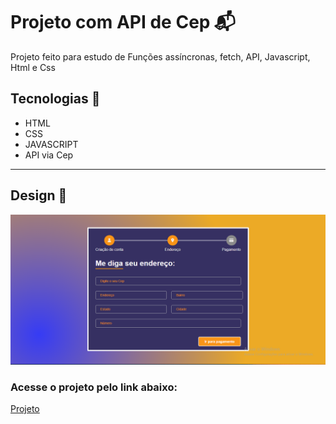 # Projeto com API de Cep 📬
Projeto feito para estudo de Funções assíncronas, fetch, API, Javascript, Html e Css

## Tecnologias 🚀
- HTML
- CSS
- JAVASCRIPT
- API via Cep
<hr>

## Design 🎨
![Alt text](image.png)

### Acesse o projeto pelo link abaixo: 

<a href="https://gabriell0610.github.io/API-Cep/">Projeto</a>





